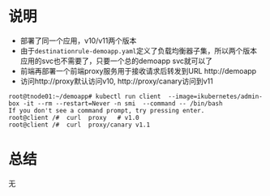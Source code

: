 # 说明

- 部署了同一个应用，v10/v11两个版本
- 由于`destinationrule-demoapp.yaml`定义了负载均衡器子集，所以两个版本应用的svc也不需要了，只要一个总的demoapp svc就可以了
- 前端再部署一个前端proxy服务用于接收请求后转发到URL http://demoapp 
- 访问http://proxy默认访问v10,  http://proxy/canary访问到v11

```
root@tnode01:~/demoapp# kubectl run client  --image=ikubernetes/admin-box -it --rm --restart=Never -n smi  --command -- /bin/bash
If you don't see a command prompt, try pressing enter.
root@client /#  curl  proxy   # v1.0
root@client /#  curl  proxy/canary v1.1
```

# 总结
无

